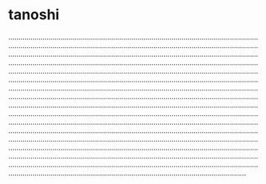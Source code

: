 # tanoshi
......................................................................................................................................................................................................................................................................................................................................................................................................................................................................................................................................................................................................................................................................................................................................................................................................................................................................................................................................................................................................................................................................................................................................................................................................................................................................................................................................................................................................................................................................................................................................................................................................................................................................................................................................................................................................................................................................................................................................................................................................................................................................................................................................................................................